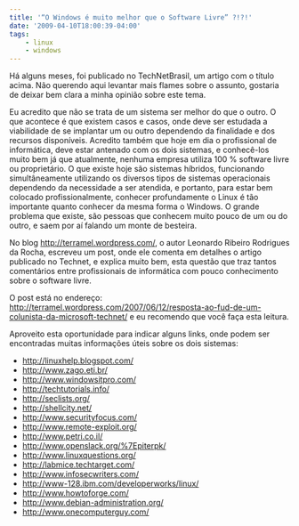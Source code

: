 ```yaml
---
title: '“O Windows é muito melhor que o Software Livre” ?!?!'
date: '2009-04-10T18:00:39-04:00'
tags:
    - linux
    - windows
---
```


<div class="snap_preview">Há alguns meses, foi publicado no TechNetBrasil, um artigo com o título acima. Não querendo aqui levantar mais flames sobre o assunto, gostaria de deixar bem clara a minha opinião sobre este tema.

Eu acredito que não se trata de um sistema ser melhor do que o outro. O que acontece é que existem casos e casos, onde deve ser estudada a viabilidade de se implantar um ou outro dependendo da finalidade e dos recursos disponíveis. Acredito também que hoje em dia o profissional de informática, deve estar antenado com os dois sistemas, e conhecê-los muito bem já que atualmente, nenhuma empresa utiliza 100 % software livre ou proprietário. O que existe hoje são sistemas híbridos, funcionando simultâneamente utilizando os diversos tipos de sistemas operacionais dependendo da necessidade a ser atendida, e portanto, para estar bem colocado profissionalmente, conhecer profundamente o Linux é tão importante quanto conhecer da mesma forma o Windows. O grande problema que existe, são pessoas que conhecem muito pouco de um ou do outro, e saem por aí falando um monte de besteira.

No blog <http://terramel.wordpress.com/>, o autor Leonardo Ribeiro Rodrigues da Rocha, escreveu um post, onde ele comenta em detalhes o artigo publicado no Technet, e explica muito bem, esta questão que traz tantos comentários entre profissionais de informática com pouco conhecimento sobre o software livre.

O post está no endereço: <http://terramel.wordpress.com/2007/06/12/resposta-ao-fud-de-um-colunista-da-microsoft-technet/> e eu recomendo que você faça esta leitura.

Aproveito esta oportunidade para indicar alguns links, onde podem ser encontradas muitas informações úteis sobre os dois sistemas:

- <http://linuxhelp.blogspot.com/>
- <http://www.zago.eti.br/>
- <http://www.windowsitpro.com/>
- <http://techtutorials.info/>
- <http://seclists.org/>
- <http://shellcity.net/>
- <http://www.securityfocus.com/>
- <http://www.remote-exploit.org/>
- <http://www.petri.co.il/>
- <http://www.openslack.org/%7Epiterpk/>
- <http://www.linuxquestions.org/>
- <http://labmice.techtarget.com/>
- <http://www.infosecwriters.com/>
- <http://www-128.ibm.com/developerworks/linux/>
- <http://www.howtoforge.com/>
- <http://www.debian-administration.org/>
- <http://www.onecomputerguy.com/>

</div>
